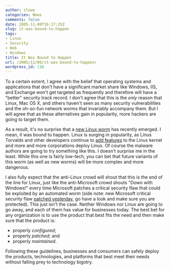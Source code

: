 ```yaml
---
author: slowe
categories: News
comments: false
date: 2005-11-09T16:17:25Z
slug: it-was-bound-to-happen
tags:
- Linux
- Security
- Web
- Windows
title: It Was Bound to Happen
url: /2005/11/09/it-was-bound-to-happen/
wordpress_id: 116
---
```


To a certain extent, I agree with the belief that operating systems and applications that don't have a significant market share like Windows, IIS, and Exchange won't get targeted as frequently and therefore will have a "better" security track record. I don't agree that this is the _only_ reason that Linux, Mac OS X, and others haven't seen as many security vulnerabilities and the oh-so-fun network worms that invariably accompany them. But I will agree that as these alternatives gain in popularity, more hackers are going to target them.

As a result, it's no surprise that a [new Linux worm](http://www.eweek.com/article2/0,1759,1882889,00.asp) has recently emerged. I mean, it was bound to happen. Linux is surging in popularity, as Linus Torvalds and other developers continue to [add features](http://www.eweek.com/article2/0,1759,1881470,00.asp) to the Linux kernel and more and more corporations deploy Linux. Of course the malware authors are going to try something like this. I doesn't surprise me in the least. While this one is fairly low-tech, you can bet that future variants of this worm (as well as new worms) will be more complex and more dangerous.

I also fully expect that the anti-Linux crowd will shout that this is the end of the line for Linux, just like the anti-Microsoft crowd shouts "Down with Windows!" every time Microsoft patches a critical security flaw that could be exploited by an automated worm (side note: new Microsoft critical security flaw [patched yesterday](http://www.microsoft.com/technet/security/Bulletin/MS05-053.mspx), go have a look and make sure you are protected). This just isn't the case. Neither Windows nor Linux are going to go away, and each of them has value for businesses today. The best bet for any organization is to use the product that best fits the need and then make sure that the product is:

* properly _configured_;
* properly _patched_; and
* properly _maintained_.

Following these guidelines, businesses and consumers can safely deploy the products, technologies, and platforms that best meet their needs without falling prey to technology bigotry.
